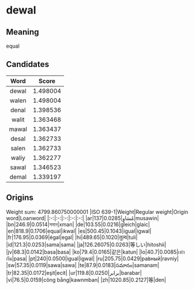 # dewal

## Meaning

equal

## Candidates

|Word|Score|
|:-:|:-:|
|dewal|1.498004|
|walen|1.498004|
|denal|1.398536|
|walit|1.363468|
|mawal|1.363437|
|desal|1.362733|
|salen|1.362733|
|waliy|1.362277|
|sawal|1.346523|
|demal|1.339197|

## Origins

Weight sum: 4799.860750000001
|ISO 639-1|Weight|Regular weight|Origin word|Loanword|
|:-:|:-:|:-:|:-:|:-:|
|ar|137|0.0285|مُسَاوٍ‎|musawin|
|bn|246.9|0.0514|সমান|xman|
|de|103.55|0.0216|gleich|glaic|
|en|818.9|0.1706|equal|ikwal|
|es|500.45|0.1043|igual|igwal|
|fr|176.95|0.0369|égal|egal|
|hi|489.65|0.1020|तुल्य|tuli|
|id|121.3|0.0253|sama|sama|
|ja|126.26075|0.0263|等しい|hitoshii|
|jv|68.3|0.0142|basa|basa|
|ko|79.4|0.0165|같은|katun|
|lo|40.7|0.0085|เท่ากัน|pasa|
|pt|240|0.0500|igual|igwal|
|ru|205.75|0.0429|ра́вный|ravniy|
|sw|57.35|0.0119|sawa|sawa|
|te|87.9|0.0183|సమానం|samanam|
|tr|82.35|0.0172|eşit|ecit|
|ur|119.8|0.0250|برابر|barabar|
|vi|76.5|0.0159|công bằng|kawnmban|
|zh|1020.85|0.2127|等|den|
